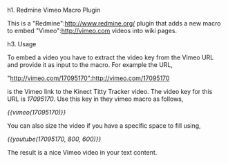 h1. Redmine Vimeo Macro Plugin

This is a "Redmine":http://www.redmine.org/ plugin that adds a new macro to embed "Vimeo":http://vimeo.com videos into wiki pages.

h3. Usage

To embed a video you have to extract the video key from the Vimeo URL and provide it as input to the macro. For example the URL,

"http://vimeo.com/17095170":http://vimeo.com/17095170

is the Vimeo link to the Kinect Titty Tracker video. The video key for this URL is *17095170*. Use this key in they vimeo macro as follows,

*{{vimeo(17095170)}}*

You can also size the video if you have a specific space to fill using,

*{{youtube(17095170, 800, 600)}}*

The result is a nice Vimeo video in your text content.

